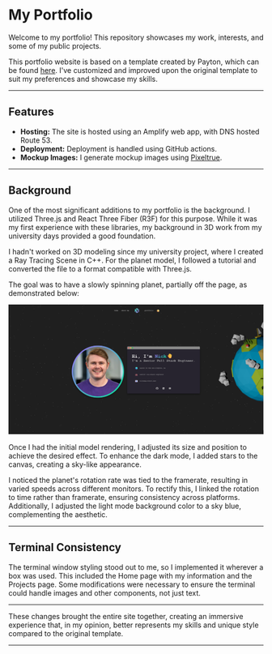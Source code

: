 # My Portfolio

Welcome to my portfolio! This repository showcases my work, interests, and some of my public projects.

This portfolio website is based on a template created by Payton, which can be found [here](https://github.com/paytonjewell/ReactPortfolioTemplate). I've customized and improved upon the original template to suit my preferences and showcase my skills.

---

## Features

- **Hosting:** The site is hosted using an Amplify web app, with DNS hosted Route 53.
- **Deployment:** Deployment is handled using GitHub actions.
- **Mockup Images:** I generate mockup images using [Pixeltrue](https://mockups.pixeltrue.com/).

---

## Background

One of the most significant additions to my portfolio is the background. I utilized Three.js and React Three Fiber (R3F) for this purpose. While it was my first experience with these libraries, my background in 3D work from my university days provided a good foundation.

I hadn't worked on 3D modeling since my university project, where I created a Ray Tracing Scene in C++. For the planet model, I followed a tutorial and converted the file to a format compatible with Three.js.

The goal was to have a slowly spinning planet, partially off the page, as demonstrated below:

![Planet Half Demo](https://github.com/Nick6464/Portfolio-2025/blob/main/src/assets/planteHalfDemo.png)

Once I had the initial model rendering, I adjusted its size and position to achieve the desired effect. To enhance the dark mode, I added stars to the canvas, creating a sky-like appearance.

I noticed the planet's rotation rate was tied to the framerate, resulting in varied speeds across different monitors. To rectify this, I linked the rotation to time rather than framerate, ensuring consistency across platforms. Additionally, I adjusted the light mode background color to a sky blue, complementing the aesthetic.

---

## Terminal Consistency

The terminal window styling stood out to me, so I implemented it wherever a box was used. This included the Home page with my information and the Projects page. Some modifications were necessary to ensure the terminal could handle images and other components, not just text.

---

These changes brought the entire site together, creating an immersive experience that, in my opinion, better represents my skills and unique style compared to the original template.

---
